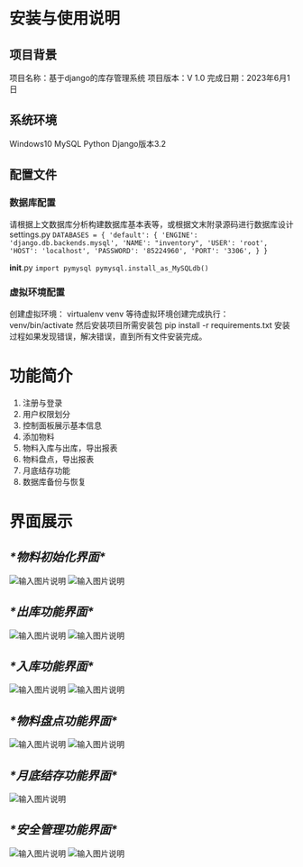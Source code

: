 
# 安装与使用说明

## 项目背景
项目名称：基于django的库存管理系统
项目版本：V 1.0
完成日期：2023年6月1日

## 系统环境
Windows10
MySQL
Python
Django版本3.2

## 配置文件

### 数据库配置
请根据上文数据库分析构建数据库基本表等，或根据文末附录源码进行数据库设计
settings.py
`DATABASES = {
    'default': {
        'ENGINE': 'django.db.backends.mysql',
        'NAME': "inventory",
        'USER': 'root',
        'HOST': 'localhost',
        'PASSWORD': '85224960',
        'PORT': '3306',
    }
}`


__init__.py
`import pymysql
pymysql.install_as_MySQLdb()`

### 虚拟环境配置
创建虚拟环境：
virtualenv venv
等待虚拟环境创建完成执行：
venv/bin/activate
然后安装项目所需安装包
pip install -r requirements.txt
安装过程如果发现错误，解决错误，直到所有文件安装完成。


# 功能简介
1. 注册与登录
2. 用户权限划分
2. 控制面板展示基本信息
3. 添加物料
4. 物料入库与出库，导出报表
5. 物料盘点，导出报表
6. 月底结存功能
7. 数据库备份与恢复


# 界面展示



## ***\*物料初始化界面\****

![输入图片说明](https://foruda.gitee.com/images/1685868162844280980/cfe66d92_12707783.png "屏幕截图")
![输入图片说明](https://foruda.gitee.com/images/1685868175653217907/5ab71715_12707783.png "屏幕截图")
 

 

## ***\*出库功能界面\****

![输入图片说明](https://foruda.gitee.com/images/1685868183422960180/e382b573_12707783.png "屏幕截图")
![输入图片说明](https://foruda.gitee.com/images/1685868190013367576/3bd31fcd_12707783.png "屏幕截图")

## ***\*入库功能界面\****

![输入图片说明](https://foruda.gitee.com/images/1685868198735624415/0f343085_12707783.png "屏幕截图")
![输入图片说明](https://foruda.gitee.com/images/1685868211382064135/6c839eb9_12707783.png "屏幕截图")

## ***\*物料盘点功能界面\****

![输入图片说明](https://foruda.gitee.com/images/1685868216856220946/d938c0e1_12707783.png "屏幕截图")
![输入图片说明](https://foruda.gitee.com/images/1685868224654026461/5c041df5_12707783.png "屏幕截图")
 

 

## ***\*月底结存功能界面\****
![输入图片说明](https://foruda.gitee.com/images/1685868234185306799/5278b42e_12707783.png "屏幕截图")


## ***\*安全管理功能界面\****

![输入图片说明](https://foruda.gitee.com/images/1685868244479046189/7fc96e84_12707783.png "屏幕截图")
![输入图片说明](https://foruda.gitee.com/images/1685868255776053475/92960e6a_12707783.png "屏幕截图")

